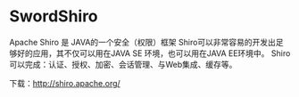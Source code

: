 # SwordShiro

Apache Shiro 是 JAVA的一个安全（权限）框架
Shiro可以非常容易的开发出足够好的应用，其不仅可以用在JAVA SE 环境，也可以用在JAVA EE环境中。
Shiro可以完成：认证、授权、加密、会话管理、与Web集成、缓存等。

下载：http://shiro.apache.org/